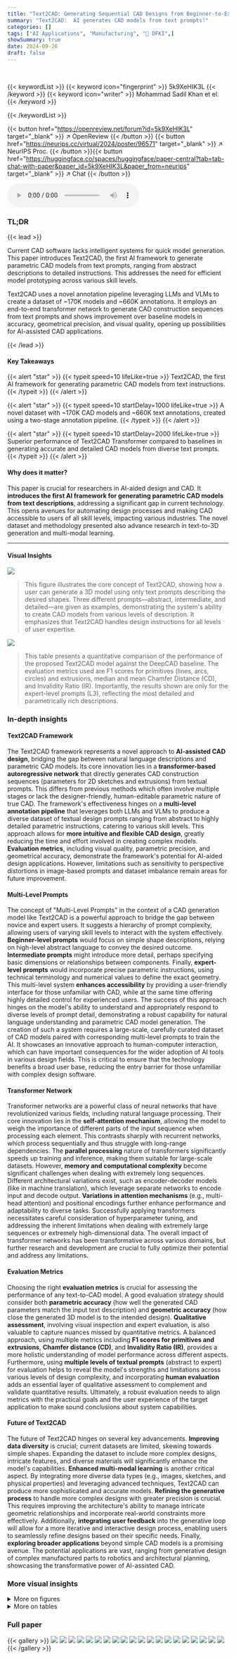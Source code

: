 ```yaml
---
title: "Text2CAD: Generating Sequential CAD Designs from Beginner-to-Expert Level Text Prompts"
summary: "Text2CAD:  AI generates CAD models from text prompts!"
categories: []
tags: ["AI Applications", "Manufacturing", "🏢 DFKI",]
showSummary: true
date: 2024-09-26
draft: false
---
```


<br>

{{< keywordList >}}
{{< keyword icon="fingerprint" >}} 5k9XeHIK3L {{< /keyword >}}
{{< keyword icon="writer" >}} Mohammad Sadil Khan et el. {{< /keyword >}}
 
{{< /keywordList >}}

{{< button href="https://openreview.net/forum?id=5k9XeHIK3L" target="_blank" >}}
↗ OpenReview
{{< /button >}}
{{< button href="https://neurips.cc/virtual/2024/poster/96571" target="_blank" >}}
↗ NeurIPS Proc.
{{< /button >}}{{< button href="https://huggingface.co/spaces/huggingface/paper-central?tab=tab-chat-with-paper&paper_id=5k9XeHIK3L&paper_from=neurips" target="_blank" >}}
↗ Chat
{{< /button >}}



<audio controls>
    <source src="https://ai-paper-reviewer.com/5k9XeHIK3L/podcast.wav" type="audio/wav">
    Your browser does not support the audio element.
</audio>


### TL;DR


{{< lead >}}

Current CAD software lacks intelligent systems for quick model generation. This paper introduces Text2CAD, the first AI framework to generate parametric CAD models from text prompts, ranging from abstract descriptions to detailed instructions.  This addresses the need for efficient model prototyping across various skill levels. 

Text2CAD uses a novel annotation pipeline leveraging LLMs and VLMs to create a dataset of ~170K models and ~660K annotations.  It employs an end-to-end transformer network to generate CAD construction sequences from text prompts and shows improvement over baseline models in accuracy, geometrical precision, and visual quality, opening up possibilities for AI-assisted CAD applications.

{{< /lead >}}


#### Key Takeaways

{{< alert "star" >}}
{{< typeit speed=10 lifeLike=true >}} Text2CAD, the first AI framework for generating parametric CAD models from text instructions. {{< /typeit >}}
{{< /alert >}}

{{< alert "star" >}}
{{< typeit speed=10 startDelay=1000 lifeLike=true >}} A novel dataset with ~170K CAD models and ~660K text annotations, created using a two-stage annotation pipeline. {{< /typeit >}}
{{< /alert >}}

{{< alert "star" >}}
{{< typeit speed=10 startDelay=2000 lifeLike=true >}} Superior performance of Text2CAD Transformer compared to baselines in generating accurate and detailed CAD models from diverse text prompts. {{< /typeit >}}
{{< /alert >}}

#### Why does it matter?
This paper is crucial for researchers in AI-aided design and CAD.  It **introduces the first AI framework for generating parametric CAD models from text descriptions**, addressing a significant gap in current technology. This opens avenues for automating design processes and making CAD accessible to users of all skill levels, impacting various industries.  The novel dataset and methodology presented also advance research in text-to-3D generation and multi-modal learning.

------
#### Visual Insights



![](https://ai-paper-reviewer.com/5k9XeHIK3L/figures_0_1.jpg)

> This figure illustrates the core concept of Text2CAD, showing how a user can generate a 3D model using only text prompts describing the desired shapes.  Three different prompts—abstract, intermediate, and detailed—are given as examples, demonstrating the system's ability to create CAD models from various levels of description. It emphasizes that Text2CAD handles design instructions for all levels of user expertise.





![](https://ai-paper-reviewer.com/5k9XeHIK3L/tables_7_1.jpg)

> This table presents a quantitative comparison of the performance of the proposed Text2CAD model against the DeepCAD baseline.  The evaluation metrics used are F1 scores for primitives (lines, arcs, circles) and extrusions, median and mean Chamfer Distance (CD), and Invalidity Ratio (IR).  Importantly, the results shown are only for the expert-level prompts (L3), reflecting the most detailed and parametrically rich descriptions.





### In-depth insights


#### Text2CAD Framework
The Text2CAD framework represents a novel approach to **AI-assisted CAD design**, bridging the gap between natural language descriptions and parametric CAD models.  Its core innovation lies in a **transformer-based autoregressive network** that directly generates CAD construction sequences (parameters for 2D sketches and extrusions) from textual prompts. This differs from previous methods which often involve multiple stages or lack the designer-friendly, human-editable parametric nature of true CAD. The framework's effectiveness hinges on a **multi-level annotation pipeline** that leverages both LLMs and VLMs to produce a diverse dataset of textual design prompts ranging from abstract to highly detailed parametric instructions, catering to various skill levels.  This approach allows for **more intuitive and flexible CAD design**, greatly reducing the time and effort involved in creating complex models.  **Evaluation metrics**, including visual quality, parametric precision, and geometrical accuracy, demonstrate the framework's potential for AI-aided design applications.  However, limitations such as sensitivity to perspective distortions in image-based prompts and dataset imbalance remain areas for future improvement.

#### Multi-Level Prompts
The concept of "Multi-Level Prompts" in the context of a CAD generation model like Text2CAD is a powerful approach to bridge the gap between novice and expert users.  It suggests a hierarchy of prompt complexity, allowing users of varying skill levels to interact with the system effectively.  **Beginner-level prompts** would focus on simple shape descriptions, relying on high-level abstract language to convey the desired outcome.  **Intermediate prompts** might introduce more detail, perhaps specifying basic dimensions or relationships between components. Finally, **expert-level prompts** would incorporate precise parametric instructions, using technical terminology and numerical values to define the exact geometry. This multi-level system **enhances accessibility** by providing a user-friendly interface for those unfamiliar with CAD, while at the same time offering highly detailed control for experienced users.  The success of this approach hinges on the model's ability to understand and appropriately respond to diverse levels of prompt detail, demonstrating a robust capability for natural language understanding and parametric CAD model generation.  The creation of such a system requires a large-scale, carefully curated dataset of CAD models paired with corresponding multi-level prompts to train the AI.  It showcases an innovative approach to human-computer interaction, which can have important consequences for the wider adoption of AI tools in various design fields.  This is critical to ensure that the technology benefits a broad user base, reducing the entry barrier for those unfamiliar with complex design software.

#### Transformer Network
Transformer networks are a powerful class of neural networks that have revolutionized various fields, including natural language processing.  Their core innovation lies in the **self-attention mechanism**, allowing the model to weigh the importance of different parts of the input sequence when processing each element.  This contrasts sharply with recurrent networks, which process sequentially and thus struggle with long-range dependencies.  The **parallel processing** nature of transformers significantly speeds up training and inference, making them suitable for large-scale datasets. However, **memory and computational complexity** become significant challenges when dealing with extremely long sequences.  Different architectural variations exist, such as encoder-decoder models (like in machine translation), which leverage separate networks to encode input and decode output. **Variations in attention mechanisms** (e.g., multi-head attention) and positional encodings further enhance performance and adaptability to diverse tasks.  Successfully applying transformers necessitates careful consideration of hyperparameter tuning, and addressing the inherent limitations when dealing with extremely large sequences or extremely high-dimensional data. The overall impact of transformer networks has been transformative across various domains, but further research and development are crucial to fully optimize their potential and address any limitations.

#### Evaluation Metrics
Choosing the right **evaluation metrics** is crucial for assessing the performance of any text-to-CAD model.  A good evaluation strategy should consider both **parametric accuracy** (how well the generated CAD parameters match the input text description) and **geometric accuracy** (how close the generated 3D model is to the intended design).  **Qualitative assessment**, involving visual inspection and expert evaluation, is also valuable to capture nuances missed by quantitative metrics.  A balanced approach, using multiple metrics including **F1 scores for primitives and extrusions**, **Chamfer distance (CD)**, and **Invalidity Ratio (IR)**, provides a more holistic understanding of model performance across different aspects. Furthermore, using **multiple levels of textual prompts** (abstract to expert) for evaluation helps to reveal the model's strengths and limitations across various levels of design complexity, and incorporating **human evaluation** adds an essential layer of qualitative assessment to complement and validate quantitative results.  Ultimately, a robust evaluation needs to align metrics with the practical goals and the user experience of the target application to make sound conclusions about system capabilities. 

#### Future of Text2CAD
The future of Text2CAD hinges on several key advancements.  **Improving data diversity** is crucial; current datasets are limited, skewing towards simple shapes.  Expanding the dataset to include more complex designs, intricate features, and diverse materials will significantly enhance the model's capabilities.  **Enhanced multi-modal learning** is another critical aspect.  By integrating more diverse data types (e.g., images, sketches, and physical properties) and leveraging advanced techniques, Text2CAD can produce more sophisticated and accurate models.  **Refining the generative process** to handle more complex designs with greater precision is crucial.  This requires improving the architecture's ability to manage intricate geometric relationships and incorporate real-world constraints more effectively.  Additionally, **integrating user feedback** into the generative loop will allow for a more iterative and interactive design process, enabling users to seamlessly refine designs based on their specific needs.  Finally, **exploring broader applications** beyond simple CAD models is a promising avenue.  The potential applications are vast, ranging from generative design of complex manufactured parts to robotics and architectural planning, showcasing the transformative power of AI-assisted CAD.


### More visual insights

<details>
<summary>More on figures
</summary>


![](https://ai-paper-reviewer.com/5k9XeHIK3L/figures_3_1.jpg)

> This figure illustrates the two-stage data annotation pipeline used in the Text2CAD project.  The first stage utilizes a Vision Language Model (VLM) to generate abstract shape descriptions from multi-view images of the 3D CAD models. These descriptions capture the overall structure of the model. The second stage employs a Large Language Model (LLM) to produce multi-level natural language instructions (NLIs) based on the shape descriptions and detailed CAD construction information. These instructions are categorized into four levels of complexity: abstract, beginner, intermediate, and expert, making them suitable for users of varying CAD skill levels.


![](https://ai-paper-reviewer.com/5k9XeHIK3L/figures_5_1.jpg)

> This figure illustrates the architecture of the Text2CAD Transformer, a deep learning model designed to generate parametric CAD models from text prompts.  It shows how the model processes text input (T) and an existing CAD sequence (C<sub>1:t-1</sub>) using a BERT encoder, an adaptive layer, and multiple transformer decoder blocks to produce a complete CAD sequence (C<sub>2:t</sub>). The figure highlights the different components of the model, including the embedding layers, attention mechanisms, and feedforward networks, illustrating the autoregressive generation process step-by-step. The final output is a reconstructed 3D CAD model.


![](https://ai-paper-reviewer.com/5k9XeHIK3L/figures_6_1.jpg)

> This figure shows the CAD models generated by the Text2CAD model using different levels of text prompts.  The prompts are color-coded to represent the level of detail: teal for abstract and beginner levels, yellow for intermediate, and red for expert. The figure demonstrates how the model generates more detailed and parametric CAD models from more detailed prompts.


![](https://ai-paper-reviewer.com/5k9XeHIK3L/figures_7_1.jpg)

> This figure shows the different CAD models generated by using different levels of text prompts (abstract, beginner, intermediate, and expert). Each level of prompt is color-coded to easily distinguish the type of description used in the prompt, and the resulting CAD model demonstrates the complexity of the model based on the prompt's detail level.


![](https://ai-paper-reviewer.com/5k9XeHIK3L/figures_8_1.jpg)

> This figure shows how the Text2CAD model generates CAD models from different levels of text prompts.  The prompts range from abstract shape descriptions to detailed parametric instructions. The figure showcases the impact of prompt detail on the generated CAD model, illustrating the model's ability to handle varying levels of user expertise.


![](https://ai-paper-reviewer.com/5k9XeHIK3L/figures_9_1.jpg)

> This figure shows two examples to demonstrate the robustness of the Text2CAD model to different prompt styles.  The first example shows three different prompts that all successfully generate the same ring-like CAD model.  These prompts vary in descriptive detail, with one prompt being highly abstract while others provide more specific details of the shape's features. The second example demonstrates that three prompts, each employing different wording and emphasis on specific star features, all yield the same star-shaped CAD model.  This illustrates the model's ability to handle diverse phrasing and contextual clues in natural language design instructions.


![](https://ai-paper-reviewer.com/5k9XeHIK3L/figures_15_1.jpg)

> This figure illustrates the two-stage data annotation pipeline used in the Text2CAD project.  Stage 1 employs a Vision Language Model (VLM) to generate abstract shape descriptions from multi-view images of CAD models.  These descriptions are then used in Stage 2, which leverages a Large Language Model (LLM) to produce multi-level textual instructions detailing the CAD construction process. These instructions range from abstract descriptions to detailed parametric instructions, catering to various user skill levels.


![](https://ai-paper-reviewer.com/5k9XeHIK3L/figures_16_1.jpg)

> This figure illustrates the architecture of the Text2CAD Transformer model.  The model takes as input a text prompt and a partial CAD sequence. It uses a pre-trained BERT encoder and an adaptive layer to process the text, creating a text embedding.  This embedding is then integrated with the partial CAD sequence embedding using a transformer decoder with layer-wise cross-attention mechanisms. The decoder generates the complete CAD sequence autoregressively.


![](https://ai-paper-reviewer.com/5k9XeHIK3L/figures_17_1.jpg)

> This figure illustrates the F1 score calculation method for evaluating CAD sequences, as proposed in reference [19]. It shows a comparison between ground truth sketches and predicted sketches, detailing the process of loop matching and primitive matching to arrive at the final F1 score.  The steps include matching loops within each sketch, creating a cost matrix for primitives (lines, arcs, circles) within the matched loops, and applying the Hungarian algorithm to find the best matches. Finally, precision, recall, and the F1 score are calculated.


![](https://ai-paper-reviewer.com/5k9XeHIK3L/figures_18_1.jpg)

> This figure shows examples of CAD models generated by the Text2CAD model using different levels of textual prompts.  The prompts vary in complexity from abstract shape descriptions to highly detailed, parametric instructions.  The color-coding of the prompts highlights the different types of information provided (shape description, simple sketch details, extrusion details). The figure demonstrates how the model's output changes depending on the level of detail in the prompt, highlighting the model's ability to generate CAD models from various levels of user input.


![](https://ai-paper-reviewer.com/5k9XeHIK3L/figures_19_1.jpg)

> This figure illustrates the architecture of the Text2CAD Transformer model.  It shows how the model processes text prompts and existing CAD sequences to generate a complete parametric CAD model. The process starts with a pre-trained BERT encoder to process the text prompt, followed by an adaptive layer to refine the embedding.  This refined text embedding and the existing CAD sequence are then fed into multiple transformer decoder blocks which produce a sequence representing the steps for creating a CAD model. The output of the decoder is a full CAD sequence, allowing autoregressive generation of the model.


![](https://ai-paper-reviewer.com/5k9XeHIK3L/figures_20_1.jpg)

> This figure illustrates the architecture of the Text2CAD Transformer, a deep learning model designed to generate parametric CAD models from text descriptions.  The model takes as input a text prompt and a sequence of previously generated CAD tokens. It processes the text prompt using a pre-trained BERT encoder and an adaptive layer to create a contextual text embedding. This embedding, combined with the existing CAD sequence embedding, is fed into multiple transformer decoder blocks.  These blocks generate the next CAD tokens in an auto-regressive manner, sequentially building up the complete CAD model description. 


</details>




<details>
<summary>More on tables
</summary>


![](https://ai-paper-reviewer.com/5k9XeHIK3L/tables_8_1.jpg)
> This table presents a quantitative comparison of the performance of the proposed Text2CAD model and the baseline DeepCAD model.  The evaluation focuses on expert-level prompts (L3) and uses several metrics: F1 scores for primitives (line, arc, circle) and extrusions, mean and median Chamfer Distance (CD), and Invalidity Ratio (IR).  Lower CD and IR values indicate better performance.  The table highlights the superior performance of Text2CAD compared to DeepCAD across all metrics.

![](https://ai-paper-reviewer.com/5k9XeHIK3L/tables_14_1.jpg)
> This table presents a quantitative comparison of the performance of the proposed Text2CAD model against the DeepCAD baseline model.  The evaluation metrics used are F1 scores (for primitives and extrusions), Chamfer Distance (CD), and Invalidity Ratio (IR), focusing solely on Expert Level (L3) prompts, which are the most detailed and complex prompts in the dataset. Lower CD and IR values indicate better performance.

</details>




### Full paper

{{< gallery >}}
<img src="https://ai-paper-reviewer.com/5k9XeHIK3L/1.png" class="grid-w50 md:grid-w33 xl:grid-w25" />
<img src="https://ai-paper-reviewer.com/5k9XeHIK3L/2.png" class="grid-w50 md:grid-w33 xl:grid-w25" />
<img src="https://ai-paper-reviewer.com/5k9XeHIK3L/3.png" class="grid-w50 md:grid-w33 xl:grid-w25" />
<img src="https://ai-paper-reviewer.com/5k9XeHIK3L/4.png" class="grid-w50 md:grid-w33 xl:grid-w25" />
<img src="https://ai-paper-reviewer.com/5k9XeHIK3L/5.png" class="grid-w50 md:grid-w33 xl:grid-w25" />
<img src="https://ai-paper-reviewer.com/5k9XeHIK3L/6.png" class="grid-w50 md:grid-w33 xl:grid-w25" />
<img src="https://ai-paper-reviewer.com/5k9XeHIK3L/7.png" class="grid-w50 md:grid-w33 xl:grid-w25" />
<img src="https://ai-paper-reviewer.com/5k9XeHIK3L/8.png" class="grid-w50 md:grid-w33 xl:grid-w25" />
<img src="https://ai-paper-reviewer.com/5k9XeHIK3L/9.png" class="grid-w50 md:grid-w33 xl:grid-w25" />
<img src="https://ai-paper-reviewer.com/5k9XeHIK3L/10.png" class="grid-w50 md:grid-w33 xl:grid-w25" />
<img src="https://ai-paper-reviewer.com/5k9XeHIK3L/11.png" class="grid-w50 md:grid-w33 xl:grid-w25" />
<img src="https://ai-paper-reviewer.com/5k9XeHIK3L/12.png" class="grid-w50 md:grid-w33 xl:grid-w25" />
<img src="https://ai-paper-reviewer.com/5k9XeHIK3L/13.png" class="grid-w50 md:grid-w33 xl:grid-w25" />
<img src="https://ai-paper-reviewer.com/5k9XeHIK3L/14.png" class="grid-w50 md:grid-w33 xl:grid-w25" />
<img src="https://ai-paper-reviewer.com/5k9XeHIK3L/15.png" class="grid-w50 md:grid-w33 xl:grid-w25" />
<img src="https://ai-paper-reviewer.com/5k9XeHIK3L/16.png" class="grid-w50 md:grid-w33 xl:grid-w25" />
<img src="https://ai-paper-reviewer.com/5k9XeHIK3L/17.png" class="grid-w50 md:grid-w33 xl:grid-w25" />
<img src="https://ai-paper-reviewer.com/5k9XeHIK3L/18.png" class="grid-w50 md:grid-w33 xl:grid-w25" />
<img src="https://ai-paper-reviewer.com/5k9XeHIK3L/19.png" class="grid-w50 md:grid-w33 xl:grid-w25" />
<img src="https://ai-paper-reviewer.com/5k9XeHIK3L/20.png" class="grid-w50 md:grid-w33 xl:grid-w25" />
{{< /gallery >}}